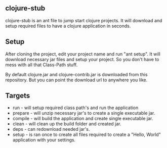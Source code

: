 clojure-stub
------------

clojure-stub is an ant file to jump start clojure projects. It will
download and setup required files to have a clojure application in
seconds.

Setup
-----

After cloning the project, edit your project name and run "ant
setup". It will download necessary jar files and setup your project. So
you don't have to mess with all that Class-Path stuff.

By default clojure.jar and clojure-contrib.jar is downloaded from this
repository. But you can point the download url to anywhere you like.

Targets
-------

* run     - will setup required class path's and run the application
* prepare - will unzip necessary jar's to create a single executable jar.
* compile - will build the application and create single executable jar.
* clean   - will clean up the build folder and created jar.
* deps    - can redownload needed jar's.
* setup   - is ran once to create all files required to create a "Hello,
World" application with your settings.
